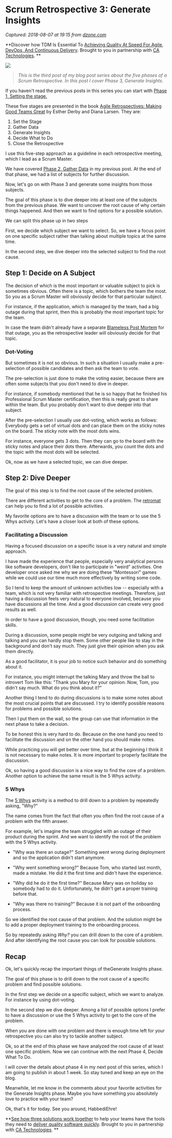 # Scrum Retrospective 3: Generate Insights

_Captured: 2018-08-07 at 19:15 from [dzone.com](https://dzone.com/articles/scrum-retrospective-3-generate-insights?edition=385337&utm_source=Zone%20Newsletter&utm_medium=email&utm_campaign=agile%202018-08-07)_

**Discover how TDM Is Essential To [Achieving Quality At Speed For Agile, DevOps, And Continuous Delivery](https://dzone.com/go?i=291448&u=http%3A%2F%2Fwww.ca.com%2Fus%2Fcollateral%2Findustry-analyst-report%2Fagile-test-data-management-the-new-must-have.html%3Fcid%3DNA-DSP-CD-AGJ-000195-00001461-000001106%26utm_source%3Donline_ads%26utm_medium%3Ddzone%26utm_campaign%3Dtdm_acquire%26utm_content%3Dagile_tdm_report-pre_roll). Brought to you in partnership with [CA Technologies](https://dzone.com/go?i=291448&u=http%3A%2F%2Fwww.ca.com%2Fus%2Fcollateral%2Findustry-analyst-report%2Fagile-test-data-management-the-new-must-have.html%3Fcid%3DNA-DSP-CD-AGJ-000195-00001461-000001106%26utm_source%3Donline_ads%26utm_medium%3Ddzone%26utm_campaign%3Dtdm_acquire%26utm_content%3Dagile_tdm_report-pre_roll). **

![](https://www.scrum-tips.com/wp-content/uploads/2018/07/Scrum-Retro-3-Generate-Insights.jpg)

> _This is the third post of my blog post series about the five phases of a Scrum Retrospective. In this post I cover Phase 3, Generate Insights._

If you haven't read the previous posts in this series you can start with [Phase 1, Setting the stage.](https://www.scrum-tips.com/2018/07/17/scrum-retrospectives-1-setting-the-stage/)

These five stages are presented in the book [Agile Retrospectives: Making Good Teams Great](https://www.amazon.com/gp/product/0977616649/ref=as_li_qf_asin_il_tl?ie=UTF8&tag=scrumtips09-20&creative=9325&linkCode=as2&creativeASIN=0977616649&linkId=e7af2dd9398bba6f0570911241d92da8) by Esther Derby and Diana Larsen. They are:

  1. Set the Stage
  2. Gather Data
  3. Generate Insights
  4. Decide What to Do
  5. Close the Retrospective

I use this five-step approach as a guideline in each retrospective meeting, which I lead as a Scrum Master.

We have covered [Phase 2, Gather Data](https://www.scrum-tips.com/2018/07/24/scrum-retrospective-2-gather-data/) in my previous post. At the end of that phase, we had a list of subjects for further discussion.

Now, let's go on with Phase 3 and generate some insights from those subjects.

The goal of this phase is to dive deeper into at least one of the subjects from the previous phase. We want to uncover the root cause of why certain things happened. And then we want to find options for a possible solution.

We can split this phase up in two steps

First, we decide which subject we want to select. So, we have a focus point on one specific subject rather than talking about multiple topics at the same time.

In the second step, we dive deeper into the selected subject to find the root cause.

## Step 1: Decide on A Subject

The decision of which is the most important or valuable subject to pick is sometimes obvious. Often there is a topic, which bothers the team the most. So you as a Scrum Master will obviously decide for that particular subject.

For instance, if the application, which is managed by the team, had a big outage during that sprint, then this is probably the most important topic for the team.

In case the team didn't already have a separate [Blameless Post Mortem](http://code.hootsuite.com/blameless-post-mortems/) for that outage, you as the retrospective leader will obviously decide for that topic.

### Dot-Voting

But sometimes it is not so obvious. In such a situation I usually make a pre-selection of possible candidates and then ask the team to vote.

The pre-selection is just done to make the voting easier, because there are often some subjects that you don't need to dive in deeper.

For instance, if somebody mentioned that he is so happy that he finished his Professional Scrum Master certification, then this is really great to share within the team. But you probably don't want to dive deeper into that subject.

After the pre-selection I usually use dot-voting, which works as follows: Everybody gets a set of virtual dots and can place them on the sticky notes on the board. The sticky note with the most dots wins.

For instance, everyone gets 3 dots. Then they can go to the board with the sticky notes and place their dots there. Afterwards, you count the dots and the topic with the most dots will be selected.

Ok, now as we have a selected topic, we can dive deeper.

## Step 2: Dive Deeper

The goal of this step is to find the root cause of the selected problem.

There are different activities to get to the core of a problem. The [retromat](https://retromat.org) can help you to find a lot of possible activities.

My favorite options are to have a discussion with the team or to use the 5 Whys activity. Let's have a closer look at both of these options.

### Facilitating a Discussion

Having a focused discussion on a specific issue is a very natural and simple approach.

I have made the experience that people, especially very analytical persons like software developers, don't like to participate in "weird" activities. One developer once asked me why we are doing these "Montessori" games while we could use our time much more effectively by writing some code.

So I tend to keep the amount of unknown activities low -- especially with a team, which is not very familiar with retrospective meetings. Therefore, just having a discussion feels very natural to everyone involved, because you have discussions all the time. And a good discussion can create very good results as well.

In order to have a good discussion, though, you need some facilitation skills.

During a discussion, some people might be very outgoing and talking and talking and you can hardly stop them. Some other people like to stay in the background and don't say much. They just give their opinion when you ask them directly.

As a good facilitator, it is your job to notice such behavior and do something about it.

For instance, you might interrupt the talking Mary and throw the ball to introvert Tom like this: "Thank you Mary for your opinion. Now, Tom, you didn't say much. What do you think about it?"

Another thing I tend to do during discussions is to make some notes about the most crucial points that are discussed. I try to identify possible reasons for problems and possible solutions.

Then I put them on the wall, so the group can use that information in the next phase to take a decision.

To be honest this is very hard to do. Because on the one hand you need to facilitate the discussion and on the other hand you should make notes.

While practicing you will get better over time, but at the beginning I think it is not necessary to make notes. It is more important to properly facilitate the discussion.

Ok, so having a good discussion is a nice way to find the core of a problem. Another option to achieve the same result is the 5 Whys activity.

### 5 Whys

The [5 Whys](https://retromat.org/en/?id=8) activity is a method to drill down to a problem by repeatedly asking, "Why?"

The name comes from the fact that often you often find the root cause of a problem with the fifth answer.

For example, let's imagine the team struggled with an outage of their product during the sprint. And we want to identify the root of the problem with the 5 Whys activity.

  * "Why was there an outage?" Something went wrong during deployment and so the application didn't start anymore.

  * "Why went something wrong?" Because Tom, who started last month, made a mistake. He did it the first time and didn't have the experience.

  * "Why did he do it the first time?" Because Mary was on holiday so somebody had to do it. Unfortunately, he didn't get a proper training before that.

  * "Why was there no training?" Because it is not part of the onboarding process.

So we identified the root cause of that problem. And the solution might be to add a proper deployment training to the onboarding process.

So by repeatedly asking _Why?_ you can drill down to the core of a problem. And after identifying the root cause you can look for possible solutions.

## Recap

Ok, let's quickly recap the important things of theGenerate Insights phase.

The goal of this phase is to drill down to the root cause of a specific problem and find possible solutions.

In the first step we decide on a specific subject, which we want to analyze. For instance by using dot-voting.

In the second step we dive deeper. Among a list of possible options I prefer to have a discussion or use the 5 Whys activity to get to the core of the problem.

When you are done with one problem and there is enough time left for your retrospective you can also try to tackle another subject.

Ok, so at the end of this phase we have analyzed the root cause of at least one specific problem. Now we can continue with the next Phase 4, Decide What To Do.

I will cover the details about phase 4 in my next post of this series, which I am going to publish in about 1 week. So stay tuned and keep an eye on the blog.

Meanwhile, let me know in the comments about your favorite activities for the Generate Insights phase. Maybe you have something you absolutely love to practice with your team?

Ok, that's it for today. See you around, HabbediEhre!

**[See how three solutions work together](https://dzone.com/go?i=291449&u=https%3A%2F%2Fwww.ca.com%2Fus%2Ftrials%2Fca-agile-requirements-designer.register.html%3Fcid%3DNA-DSP-CD-AGJ-000195-00001462-000001108%2520%26utm_source%3Donline_ads%26utm_medium%3Ddzone%26utm_campaign%3Dard_acquire%26utm_content%3Dard_trial) to help your teams have the tools they need to [deliver quality software quickly](https://dzone.com/go?i=291449&u=https%3A%2F%2Fad.doubleclick.net%2Fddm%2Ftrackclk%2FN6040.130331DZONE%2FB11226848.150123399%3Bdc_trk_aid%3D321096583%3Bdc_trk_cid%3D81552442%3Bdc_lat%3D%3Bdc_rdid%3D%3Btag_for_child_directed_treatment%3D). Brought to you in partnership with [CA Technologies](https://dzone.com/go?i=291449&u=https%3A%2F%2Fwww.ca.com%2Fus%2Ftrials%2Fca-agile-requirements-designer.register.html%3Fcid%3DNA-DSP-CD-AGJ-000195-00001462-000001108%2520%26utm_source%3Donline_ads%26utm_medium%3Ddzone%26utm_campaign%3Dard_acquire%26utm_content%3Dard_trial). **
